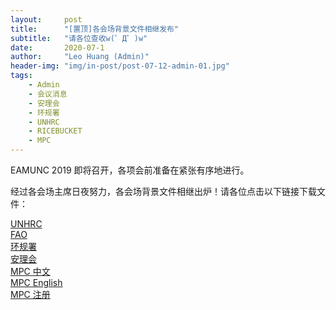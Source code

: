 ```yaml
---
layout:     post
title:      "[置顶]各会场背景文件相继发布"
subtitle:   "请各位查收w(゜Д゜)w"
date:       2020-07-1
author:     "Leo Huang (Admin)"
header-img: "img/in-post/post-07-12-admin-01.jpg"
tags:
    - Admin
    - 会议消息
    - 安理会
    - 环规署
    - UNHRC
    - RICEBUCKET
    - MPC
---
```


EAMUNC 2019 即将召开，各项会前准备在紧张有序地进行。  

经过各会场主席日夜努力，各会场背景文件相继出炉！请各位点击以下链接下载文件：

[UNHRC](about:blank)  
[FAO](about:blank)  
[环规署](about:blank)  
[安理会](about:blank)  
[MPC 中文](about:blank)  
[MPC English](about:blank)  
[MPC 注册](https://github.com/efzmuncMPC/efzmuncmpc.github.io/raw/master/docs1.pdf)
